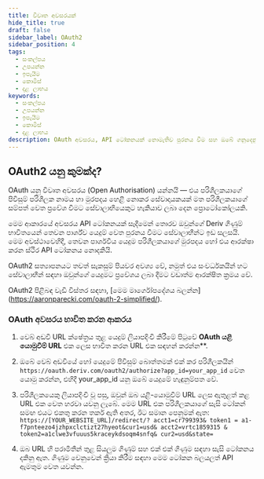 ```yaml
---
title: විවෘත අවසරයක්
hide_title: true
draft: false
sidebar_label: OAuth2
sidebar_position: 4
tags:
  - සංකල්පය
  - උපයන්න
  - ඉපැයීම
  - කොමිස්
  - දළ ලාභය
keywords:
  - සංකල්පය
  - උපයන්න
  - ඉපැයීම
  - කොමිස්
  - දළ ලාභය
description: OAuth අවසරය, API ටෝකනයක් නොමැතිව පුරනය වීම සහ ඔබේ ගනුදෙනු යෙදුමේ පරිශීලක අත්දැකීම වැඩිදියුණු කිරීමට ඔබට එය භාවිත කළ හැකි ආකාරය ගැන ඉගෙන ගන්න.
---
```


## OAuth2 යනු කුමක්ද?

OAuth යනු විවෘත අවසරය (Open Authorisation) යන්නයි — එය පරිශීලකයාගේ පිවිසුම් පරිශීලක නාමය හා මුරපදය හෙළි නොකර සේවාදායකයක් මත පරිශීලකයාගේ සම්පත් වෙත ප්‍රවේශ වීමට සේවාලාභියෙකුට හැකියාව ලබා දෙන ප්‍රොටෝකෝලයකි.

මෙම ආකාරයේ අවසරය API ටෝකනයක් සෑදීමෙන් තොරව ඔවුන්ගේ Deriv ගිණුම් භාවිතයෙන් තෙවන පාර්ශ්ව යෙදුම් වෙත පුරනය වීමට සේවාලාභීන්ට ඉඩ සලසයි. මෙම අවස්ථාවෙහිදී, තෙවන පාර්ශවීය යෙදුම පරිශීලකයාගේ මුරපදය හෝ එය ආරක්ෂා කරන ස්ථිර API ටෝකනය නොදකියි.

OAuth2 සත්‍යාපනයට තවත් සැකසුම් පියවර අවශ්‍ය වේ, නමුත් එය සංවර්ධකයින් හට සේවාලාභීන් සඳහා ඔවුන්ගේ යෙදුමට ප්‍රවේශය ලබා දීමට වඩාත්ම ආරක්ෂිත ක්‍රමය වේ.

OAuth2 පිළිබඳ වැඩි විස්තර සඳහා, [මෙම මාර්ගෝපදේශය බලන්න] (https://aaronparecki.com/oauth-2-simplified/).

### OAuth අවසරය භාවිත කරන ආකරය

1. වෙබ් අඩවි URL ක්ෂේත්‍රය තුළ යෙදුම් ලියාපදිංචි කිරීමේ පිටුවේ **OAuth යළි යොමුවීම් URL** එක ලෙස භාවිත කරන URL එක සඳහන් කරන්න\*\*.

2. ඔබේ වෙබ් අඩවියේ හෝ යෙදුමේ පිවිසුම් බොත්තමක් එක් කර පරිශීලකයින් `https://oauth.deriv.com/oauth2/authorize?app_id=your_app_id` වෙත යොමු කරන්න, එහිදී your_app_id යනු ඔබේ යෙදුමේ හැඳුනුම්පත වේ.

3. පරිශීලකයෙකු ලියාපදිංචි වූ පසු, ඔවුන් ඔබ යළි-යොමුවීම් URL ලෙස ඇතුළත් කළ URL එක වෙත හරවා යවනු ලැබේ. මෙම URL එක පරිශීලකයාගේ සැසි ටෝකන් සමඟ එයට එකතු කරන තර්ක ඇති අතර, ඊට සමාන පෙනුමක් ඇත: `https://[YOUR_WEBSITE_URL]/redirect/? acct1=cr799393& token1 = a1-f7pnteezo4jzhpxclctizt27hyeot&cur1=usd& acct2=vrtc1859315 & token2=a1clwe3vfuuus5kraceykdsoqm4snfq& cur2=usd&state=`

4. ඔබ URL හි පරාමිතීන් තුළ සියලුම ගිණුම් සහ එක් එක් ගිණුම සඳහා සැසි ටෝකනය දකිනු ඇත. ගිණුම වෙනුවෙන් ක්‍රියා කිරීම සඳහා මෙම ටෝකන බලයලත් API ඇමතුම වෙත යවන්න.
